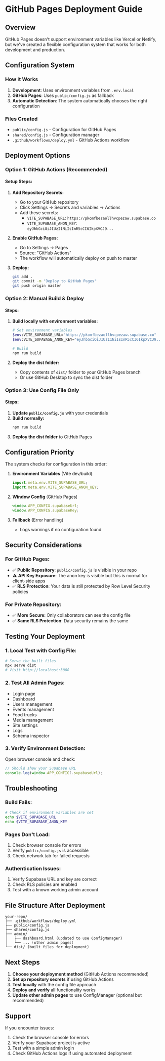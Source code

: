 # GitHub Pages Deployment Guide

## Overview

GitHub Pages doesn't support environment variables like Vercel or Netlify, but we've created a flexible configuration system that works for both development and production.

## Configuration System

### How It Works

1. **Development**: Uses environment variables from `.env.local`
2. **GitHub Pages**: Uses `public/config.js` as fallback
3. **Automatic Detection**: The system automatically chooses the right configuration

### Files Created

- `public/config.js` - Configuration for GitHub Pages
- `shared/config.js` - Configuration manager
- `.github/workflows/deploy.yml` - GitHub Actions workflow

## Deployment Options

### Option 1: GitHub Actions (Recommended)

#### Setup Steps:

1. **Add Repository Secrets:**

   - Go to your GitHub repository
   - Click Settings → Secrets and variables → Actions
   - Add these secrets:
     - `VITE_SUPABASE_URL`: `https://pkomfbezaollhvcpezaw.supabase.co`
     - `VITE_SUPABASE_ANON_KEY`: `eyJhbGciOiJIUzI1NiIsInR5cCI6IkpXVCJ9...`

2. **Enable GitHub Pages:**

   - Go to Settings → Pages
   - Source: "GitHub Actions"
   - The workflow will automatically deploy on push to master

3. **Deploy:**
   ```bash
   git add .
   git commit -m "Deploy to GitHub Pages"
   git push origin master
   ```

### Option 2: Manual Build & Deploy

#### Steps:

1. **Build locally with environment variables:**

   ```bash
   # Set environment variables
   $env:VITE_SUPABASE_URL="https://pkomfbezaollhvcpezaw.supabase.co"
   $env:VITE_SUPABASE_ANON_KEY="eyJhbGciOiJIUzI1NiIsInR5cCI6IkpXVCJ9..."

   # Build
   npm run build
   ```

2. **Deploy the dist folder:**
   - Copy contents of `dist/` folder to your GitHub Pages branch
   - Or use GitHub Desktop to sync the dist folder

### Option 3: Use Config File Only

#### Steps:

1. **Update `public/config.js`** with your credentials
2. **Build normally:**
   ```bash
   npm run build
   ```
3. **Deploy the dist folder** to GitHub Pages

## Configuration Priority

The system checks for configuration in this order:

1. **Environment Variables** (Vite dev/build)

   ```javascript
   import.meta.env.VITE_SUPABASE_URL;
   import.meta.env.VITE_SUPABASE_ANON_KEY;
   ```

2. **Window Config** (GitHub Pages)

   ```javascript
   window.APP_CONFIG.supabaseUrl;
   window.APP_CONFIG.supabaseKey;
   ```

3. **Fallback** (Error handling)
   - Logs warnings if no configuration found

## Security Considerations

### For GitHub Pages:

- ✅ **Public Repository**: `public/config.js` is visible in your repo
- ⚠️ **API Key Exposure**: The anon key is visible but this is normal for client-side apps
- ✅ **RLS Protection**: Your data is still protected by Row Level Security policies

### For Private Repository:

- ✅ **More Secure**: Only collaborators can see the config file
- ✅ **Same RLS Protection**: Data security remains the same

## Testing Your Deployment

### 1. Local Test with Config File:

```bash
# Serve the built files
npx serve dist
# Visit http://localhost:3000
```

### 2. Test All Admin Pages:

- Login page
- Dashboard
- Users management
- Events management
- Food trucks
- Media management
- Site settings
- Logs
- Schema inspector

### 3. Verify Environment Detection:

Open browser console and check:

```javascript
// Should show your Supabase URL
console.log(window.APP_CONFIG?.supabaseUrl);
```

## Troubleshooting

### Build Fails:

```bash
# Check if environment variables are set
echo $VITE_SUPABASE_URL
echo $VITE_SUPABASE_ANON_KEY
```

### Pages Don't Load:

1. Check browser console for errors
2. Verify `public/config.js` is accessible
3. Check network tab for failed requests

### Authentication Issues:

1. Verify Supabase URL and key are correct
2. Check RLS policies are enabled
3. Test with a known working admin account

## File Structure After Deployment

```
your-repo/
├── .github/workflows/deploy.yml
├── public/config.js
├── shared/config.js
├── admin/
│   ├── dashboard.html (updated to use ConfigManager)
│   └── ... (other admin pages)
└── dist/ (built files for deployment)
```

## Next Steps

1. **Choose your deployment method** (GitHub Actions recommended)
2. **Set up repository secrets** if using GitHub Actions
3. **Test locally** with the config file approach
4. **Deploy and verify** all functionality works
5. **Update other admin pages** to use ConfigManager (optional but recommended)

## Support

If you encounter issues:

1. Check the browser console for errors
2. Verify your Supabase project is active
3. Test with a simple admin login
4. Check GitHub Actions logs if using automated deployment
